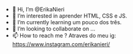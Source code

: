 - 👋 Hi, I’m @ErikaNieri
- 👀 I’m interested in  aprender HTML, CSS e JS. 
- 🌱 I’m currently learning  um pouco dos três.
- 💞️ I’m looking to collaborate on ...
- 📫 How to reach me ? Atraves do meu ig: https://www.instagram.com/erikanieri/

<!---
ErikaNieri/ErikaNieri is a ✨ special ✨ repository because its `README.md` (this file) appears on your GitHub profile.
You can click the Preview link to take a look at your changes.
--->

